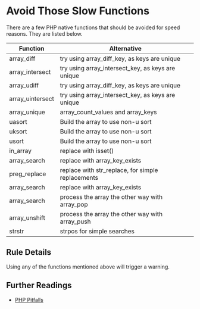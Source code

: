 <!-- Performances -->
# Avoid Those Slow Functions

There are a few PHP native functions that should be avoided for speed reasons. They are listed below. 

| Function | Alternative |
|---|---|
| array\_diff        | try using array\_diff\_key, as keys are unique |
| array\_intersect   | try using array\_intersect\_key, as keys are unique |
| array\_udiff       | try using array\_diff\_key, as keys are unique |
| array\_uintersect  | try using array\_intersect\_key, as keys are unique |
| array\_unique      |  array\_count\_values and array\_keys|
| uasort             | Build the array to use non-u sort|
| uksort             | Build the array to use non-u sort|
| usort              | Build the array to use non-u sort|
| in_array           | replace with isset() |
| array_search              | replace with array_key_exists |
| preg_replace              | replace with str_replace, for simple replacements |
| array_search              | replace with array_key_exists |
| array_search              | process the array the other way with array_pop |
| array_unshift              | process the array the other way with array_push |
| strstr              | strpos for simple searches |

<!--
|   |   |
-->


## Rule Details

Using any of the functions mentioned above will trigger a warning. 

<!--
### Options

## When Not To Use It
-->

## Further Readings

* [PHP Pitfalls](https://secure.phabricator.com/book/phabflavor/article/php_pitfalls/)
